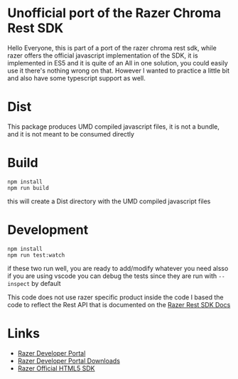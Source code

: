 # Unofficial port of the Razer Chroma Rest SDK

Hello Everyone, this is part of a port of the razer chroma rest sdk, while
razer offers the official javascript implementation of the SDK, it is implemented
in ES5 and it is quite of an All in one solution, you could easily use it there's nothing wrong on that. However I wanted to practice a little bit and also have some typescript support as well.


# Dist
This package produces UMD compiled javascript files, it is not a bundle, and it is not meant to be consumed directly

# Build
```
npm install
npm run build
```
this will create a Dist directory with the UMD compiled javascript files

# Development
```
npm install
npm run test:watch
```
if these two run well, you are ready to add/modify whatever you need
alsso if you are using vscode you can debug the tests since they are run with
`--inspect` by default


This code does not use razer specific product inside the code I based the code to reflect the Rest API that is documented on the [Razer Rest SDK Docs](https://assets.razerzone.com/dev_portal/REST/html/index.html)

# Links
- [Razer Developer Portal](https://developer.razer.com)
- [Razer Developer Portal Downloads](https://developer.razer.com/works-with-chroma/download)
- [Razer Official HTML5 SDK](https://github.com/razerofficial/HTML5ChromaSDK)